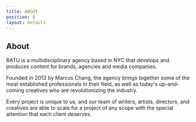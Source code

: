```yaml
---
title: ABOUT
position: 0
layout: default
---
```


## About

BATU is a multidisciplinary agency based in NYC that develops and produces content for brands, agencies and media companies.

Founded in 2013 by Marcus Chang, the agency brings together some of the most established professionals in their field, as well as today's up-and-coming creatives who are revolutionizing the industry.

Every project is unique to us, and our team of writers, artists, directors, and creatives are able to  scale for a project of any scope with the special attention that each client deserves.